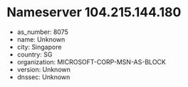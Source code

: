 # Nameserver 104.215.144.180

* as_number: 8075
* name: Unknown
* city: Singapore
* country: SG
* organization: MICROSOFT-CORP-MSN-AS-BLOCK
* version: Unknown
* dnssec: Unknown
